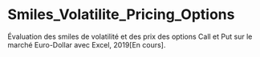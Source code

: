 # Smiles_Volatilite_Pricing_Options
Évaluation des smiles de volatilité et des prix des options Call et Put sur le marché Euro-Dollar avec Excel, 2019[En cours].
